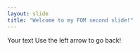 ```yaml
---
layout: slide
title: "Welcome to my FOM second slide!"
---
```

Your text
Use the left arrow to go back!
